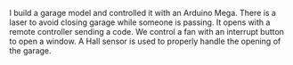 I build a garage model and controlled it with an Arduino Mega. There is a laser to avoid closing garage while someone is passing. It opens with a remote controller sending a code. We control a fan with an interrupt button to open a window. A Hall sensor is used to properly handle the opening of the garage.
